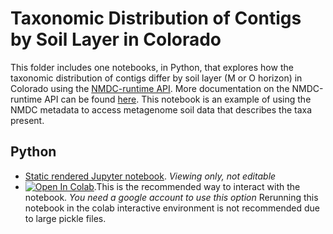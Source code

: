 # Taxonomic Distribution of Contigs by Soil Layer in Colorado

This folder includes one notebooks, in Python, that explores how the taxonomic distribution of contigs differ by soil layer (M or O horizon) in Colorado using the [NMDC-runtime API](https://api.microbiomedata.org/docs#). More documentation on the NMDC-runtime API can be found [here](https://github.com/microbiomedata/NMDC_documentation/blob/main/docs/howto_guides/api_gui.md). This notebook is an example of using the NMDC metadata to access metagenome soil data that describes the taxa present. 

## Python
- [Static rendered Jupyter notebook](https://nbviewer.org/github/microbiomedata/notebook_hackathons/blob/main/taxonomic_dist_by_soil_layer/python/taxonomic_dist_soil_layer.ipynb). _Viewing only, not editable_
- [![Open In Colab](https://colab.research.google.com/assets/colab-badge.svg)](https://colab.research.google.com/github/microbiomedata/notebook_hackathons/blob/main/taxonomic_dist_by_soil_layer/python/taxonomic_dist_soil_layer.ipynb).This is the recommended way to interact with the notebook. _You need a google account to use this option_ Rerunning this notebook in the colab interactive environment is not recommended due to large pickle files.
